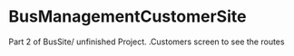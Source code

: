 # BusManagementCustomerSite
Part 2 of BusSite/ unfinished Project.
.Customers screen to see the routes
